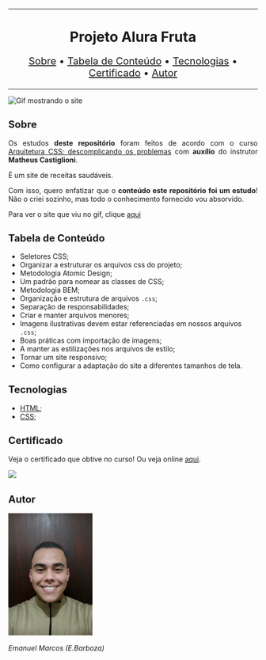 <hr>

<main>
    <h1 align="center">Projeto Alura Fruta</h1>
    <p align="center" style="font-size: 1.25rem;">
        <a href="#sobre">Sobre</a> •
        <a href="#tabela-de-conteudo">Tabela de Conteúdo</a> •
        <a href="#tecnologias">Tecnologias</a> •
        <a href="#certificado">Certificado</a> •
        <a href="#autor">Autor</a>
    </p>
</main>

<hr>

<img src="Alura-Fruta.gif" title="Gif mostrando o site">

<section id="sobre">
    <h2 style="font-size: 1.25rem;">Sobre</h2>
    <p style="text-align: justify;">Os estudos <b>deste repositório</b> foram feitos de acordo com o curso <a href="https://cursos.alura.com.br/course/arquitetura-css">Arquitetura CSS: descomplicando os problemas</a> com <b>auxílio</b> do instrutor <b>Matheus Castiglioni</b>.</p>
    <p style="text-align: justify;">É um site de receitas saudáveis.</p>
    <p style="text-align: justify;">Com isso, quero enfatizar que o <b>conteúdo este repositório foi um estudo</b>! Não o criei sozinho, mas todo o conhecimento fornecido vou absorvido.</p>
    <p style="text-align: justify;">Para ver o site que viu no gif, clique <a href="https://alurafruta.vercel.app/">aqui</a></p>
</section>

<section id="tabela-de-conteudo">
    <h2 style="font-size: 1.25rem;">Tabela de Conteúdo</h2>
    <ul>
        <li>Seletores CSS;</li>
        <li>Organizar a estruturar os arquivos css do projeto;</li>
        <li>Metodologia Atomic Design;</li>
        <li>Um padrão para nomear as classes de CSS;</li>
        <li>Metodologia BEM;</li>
        <li>Organização e estrutura de arquivos <code>.css</code>;</li>
        <li>Separação de responsabilidades;</li>
        <li>Criar e manter arquivos menores;</li>
        <li>Imagens ilustrativas devem estar referenciadas em nossos arquivos <code>.css</code>;</li>
        <li>Boas práticas com importação de imagens;</li>
        <li>A manter as estilizações nos arquivos de estilo;</li>
        <li>Tornar um site responsivo;</li>
        <li>Como configurar a adaptação do site a diferentes tamanhos de tela.</li>
    </ul>
</section>

<section id="tecnologias">
    <h2 style="font-size: 1.25rem;">Tecnologias</h2>
    <ul>
        <li><a href="https://developer.mozilla.org/pt-BR/docs/Web/HTML">HTML</a>;</li>
        <li><a href="https://developer.mozilla.org/pt-BR/docs/Web/CSS">CSS</a>;</li>
    </ul>
</section>

<section id="certificado">
    <h2 style="font-size: 1.25rem;">Certificado</h2>
    <p style="text-align: justify;">Veja o certificado que obtive no curso! Ou veja online <a href="https://cursos.alura.com.br/certificate/9c4285ed-9ea8-4c5f-a088-c524048be59d">aqui</a>.</p>
    <img src="Certificado de Conclusão Arquitetura CSS descomplicando os problemas.jpg">
</section>

<section id="autor">
    <h2 style="font-size: 1.25rem;">Autor</h2>
    <img src="foto.jpg" width="170">
    <p style="text-align: justify;"><i>Emanuel Marcos (E.Barboza)<i></p>
</section>
